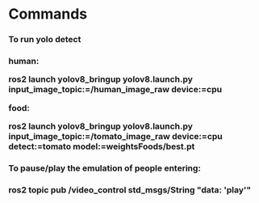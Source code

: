 <h1>Commands</h1>

<h3>To run yolo detect<h3>

human:

ros2 launch yolov8_bringup yolov8.launch.py input_image_topic:=/human_image_raw device:=cpu

food:

ros2 launch yolov8_bringup yolov8.launch.py input_image_topic:=/tomato_image_raw device:=cpu detect:=tomato model:=weightsFoods/best.pt


<h3>To pause/play the emulation of people entering:<h3>

ros2 topic pub /video_control std_msgs/String "data: 'play'"

 
